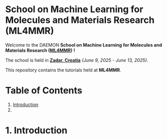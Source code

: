 # School on Machine Learning for Molecules and Materials Research (ML4MMR)
Welcome to the DAEMON **School on Machine Learning for Molecules and Materials Research ([ML4MMR](https://www.cecam.org/workshop-details/school-on-machine-learning-for-molecules-and-materials-research-1379)) !**

The school is held in [**Zadar, Croatia**](https://maps.app.goo.gl/ghrk4jbUWV7TUb7F8) *(June 9, 2025 - June 13, 2025)*.

This repository contains the tutorials held at **ML4MMR**.

# Table of Contents
 1. [Introduction](#introduction) 
 2. 

# 1. Introduction <a name="introduction"></a>
